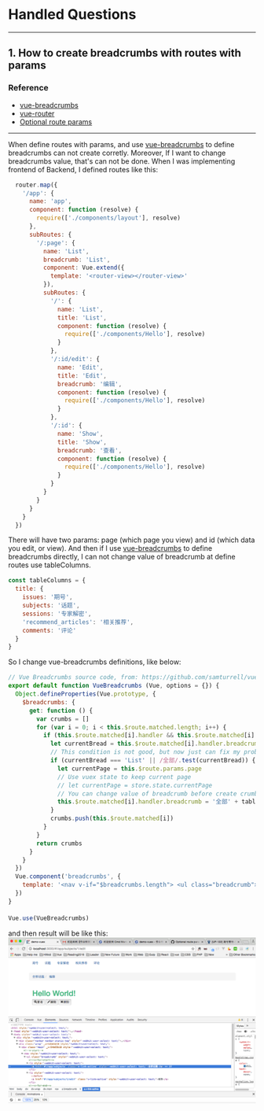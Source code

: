 # Handled Questions
----------

## 1. How to create breadcrumbs with routes with params
### Reference
 - [vue-breadcrumbs](https://github.com/samturrell/vue-breadcrumbs)
 - [vue-router](https://github.com/vuejs/vue-router)
 - [Optional route params](https://github.com/vuejs/vue-router/issues/235)

----------

When define routes with params, and use [vue-breadcrumbs](https://github.com/samturrell/vue-breadcrumbs) to define breadcrumbs can not create corretly. Moreover, If I want to change breadcrumbs value, that's can not be done.
When I was implementing frontend of Backend, I defined routes like this:
```javascript
  router.map({
    '/app': {
      name: 'app',
      component: function (resolve) {
        require(['./components/layout'], resolve)
      },
      subRoutes: {
        '/:page': {
          name: 'List',
          breadcrumb: 'List',
          component: Vue.extend({
            template: '<router-view></router-view>'
          }),
          subRoutes: {
            '/': {
              name: 'List',
              title: 'List',
              component: function (resolve) {
                require(['./components/Hello'], resolve)
              }
            },
            '/:id/edit': {
              name: 'Edit',
              title: 'Edit',
              breadcrumb: '编辑',
              component: function (resolve) {
                require(['./components/Hello'], resolve)
              }
            },
            '/:id': {
              name: 'Show',
              title: 'Show',
              breadcrumb: '查看',
              component: function (resolve) {
                require(['./components/Hello'], resolve)
              }
            }
          }
        }
      }
    }
  })
```
There will have two params: page (which page you view) and id (which data you edit, or view).
And then if I use [vue-breadcrumbs](https://github.com/samturrell/vue-breadcrumbs) to define breadcrumbs directly, I can not change value of breadcrumb at define routes use tableColumns.
```javascript
const tableColumns = {
  title: {
    issues: '期号',
    subjects: '话题',
    sessions: '专家解密',
    'recommend_articles': '相关推荐',
    comments: '评论'
  }
}
```
So I change vue-breadcrumbs definitions, like below:
```javascript
// Vue Breadcrumbs source code, from: https://github.com/samturrell/vue-breadcrumbs
export default function VueBreadcrumbs (Vue, options = {}) {
  Object.defineProperties(Vue.prototype, {
    $breadcrumbs: {
      get: function () {
        var crumbs = []
        for (var i = 0; i < this.$route.matched.length; i++) {
          if (this.$route.matched[i].handler && this.$route.matched[i].handler.breadcrumb) {
            let currentBread = this.$route.matched[i].handler.breadcrumb
            // This condition is not good, but now just can fix my problem.
            if (currentBread === 'List' || /全部/.test(currentBread)) {
              let currentPage = this.$route.params.page
              // Use vuex state to keep current page
              // let currentPage = store.state.currentPage
              // You can change value of breadcrumb before create crumbs.
              this.$route.matched[i].handler.breadcrumb = '全部' + tableColumns.title[currentPage]
            }
            crumbs.push(this.$route.matched[i])
          }
        }
        return crumbs
      }
    }
  })
  Vue.component('breadcrumbs', {
    template: '<nav v-if="$breadcrumbs.length"> <ul class="breadcrumb"> <li v-for="(i, crumb) in $breadcrumbs"> <a v-link="crumb.handler">{{ crumb.handler.breadcrumb }}</a> </li> </ul> </nav>'
  })
}

Vue.use(VueBreadcrumbs)
```
and then result will be like this:
![Breadcrumbs demo](https://github.com/yumewang/demo-vuex/blob/master/static/images/breadcrumbs%20%20.png)